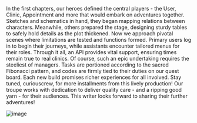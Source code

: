 In the first chapters, our heroes defined the central players - the User, Clinic, Appointment
and more that would embark on adventures together. Sketches and
schematics in hand, they began mapping relations between characters. Meanwhile,
others prepared the stage, designing sturdy tables to safely hold details as the plot
thickened.
Now we approach pivotal scenes where limitations are tested and functions
formed. Primary users log in to begin their journeys, while assistants encounter
tailored menus for their roles. Through it all, an API provides vital support, ensuring
times remain true to real clinics.
Of course, such an epic undertaking requires the steeliest of managers. Tasks
are portioned according to the sacred Fibonacci pattern, and codes are firmly tied
to their duties on our quest board. Each new build promises richer experiences for
all involved.
Stay tuned, curiouscrew, for more installments from this lively production! Our
troupe works with dedication to deliver quality care - and a ripping good yarn - for
their audiences. This writer looks forward to sharing their further adventures!

![image](https://github.com/KeivanJamali/Advanced_Programming_Clinic/assets/138526229/c2da491e-9717-429b-b74f-0b0663a9eb8e)
